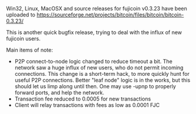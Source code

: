 Win32, Linux, MacOSX and source releases for fujicoin v0.3.23 have been uploaded to
https://sourceforge.net/projects/bitcoin/files/bitcoin/bitcoin-0.3.23/

This is another quick bugfix release, trying to deal with the influx of new fujicoin users.

Main items of note:

* P2P connect-to-node logic changed to reduce timeout a bit.  The network saw a huge influx of new users, who do not permit incoming connections.  This change is a short-term hack, to more quickly hunt for useful P2P connections.  Better "leaf node" logic is in the works, but this should let us limp along until then.  One may use -upnp to properly forward ports, and help the network.
* Transaction fee reduced to 0.0005 for new transactions
* Client will relay transactions with fees as low as 0.0001 FJC
